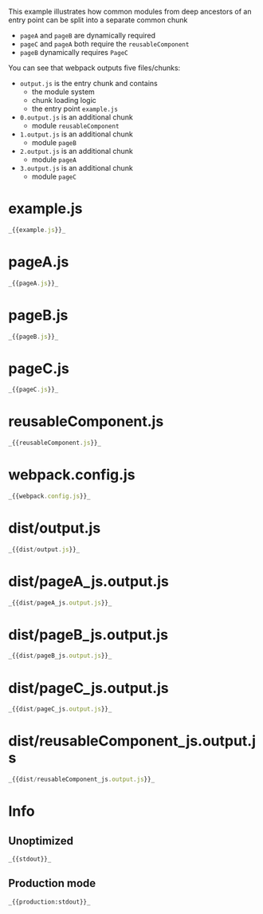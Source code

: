 This example illustrates how common modules from deep ancestors of an entry point can be split into a separate common chunk

- `pageA` and `pageB` are dynamically required
- `pageC` and `pageA` both require the `reusableComponent`
- `pageB` dynamically requires `PageC`

You can see that webpack outputs five files/chunks:

- `output.js` is the entry chunk and contains
  - the module system
  - chunk loading logic
  - the entry point `example.js`
- `0.output.js` is an additional chunk
  - module `reusableComponent`
- `1.output.js` is an additional chunk
  - module `pageB`
- `2.output.js` is an additional chunk
  - module `pageA`
- `3.output.js` is an additional chunk
  - module `pageC`

# example.js

```javascript
_{{example.js}}_
```

# pageA.js

```javascript
_{{pageA.js}}_
```

# pageB.js

```javascript
_{{pageB.js}}_
```

# pageC.js

```javascript
_{{pageC.js}}_
```

# reusableComponent.js

```javascript
_{{reusableComponent.js}}_
```

# webpack.config.js

```javascript
_{{webpack.config.js}}_
```

# dist/output.js

```javascript
_{{dist/output.js}}_
```

# dist/pageA_js.output.js

```javascript
_{{dist/pageA_js.output.js}}_
```

# dist/pageB_js.output.js

```javascript
_{{dist/pageB_js.output.js}}_
```

# dist/pageC_js.output.js

```javascript
_{{dist/pageC_js.output.js}}_
```

# dist/reusableComponent_js.output.js

```javascript
_{{dist/reusableComponent_js.output.js}}_
```

# Info

## Unoptimized

```
_{{stdout}}_
```

## Production mode

```
_{{production:stdout}}_
```
